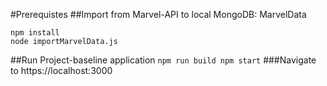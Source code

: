 #Prerequistes
##Import from Marvel-API to local MongoDB: MarvelData
```
npm install
node importMarvelData.js
```
##Run Project-baseline application
`
npm run build
npm start
`
###Navigate to https://localhost:3000
